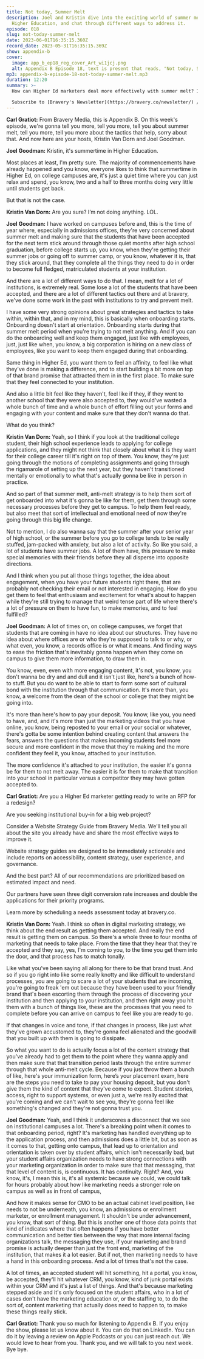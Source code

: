 ```yaml
---
title: Not today, Summer Melt
description: Joel and Kristin dive into the exciting world of summer melt in
  Higher Education, and chat through different ways to address it.
episode: 018
slug: not-today-summer-melt
date: 2023-06-01T16:35:15.360Z
record_date: 2023-05-31T16:35:15.369Z
show: appendix-b
cover:
  image: app_b_ep18_reg_cover_Art_wi1jcj.png
  alt: Appendix B Episode 18, text is present that reads, "Not today, Summer Melt"
mp3: appendix-b-episode-18-not-today-summer-melt.mp3
duration: 12:20
summary: >-
  How can Higher Ed marketers deal more effectively with summer melt? It starts by maintaining some continuity in content strategy during the summer months. Marketing materials that incoming students are receiving should be similar in tone to what they’ve been used to. If we treat the new student experience as “onboarding,” we can create a strong foundation for the incoming class.

  Subscribe to [Bravery's Newsletter](https://bravery.co/newsletter/) / [Follow Kristin](https://www.linkedin.com/in/kristinvandorn/) / [Follow Joel](https://www.linkedin.com/in/joelgoodman/) / [Follow Bravery on LinkedIn](https://www.linkedin.com/company/bravery-media/)
---
```

**Carl Gratiot:**
From Bravery Media, this is Appendix B. On this week's episode, we're gonna tell you more, tell you more, tell you about summer melt, tell you more, tell you more about the tactics that help, sorry about that. And now here are your hosts, Kristin Van Dorn and Joel Goodman.

**Joel Goodman:**
Kristin, it's summertime in Higher Education.

Most places at least, I'm pretty sure. The majority of commencements have already happened and you know, everyone likes to think that summertime in Higher Ed, on college campuses are, it's just a quiet time where you can just relax and spend, you know, two and a half to three months doing very little until students get back.

But that is not the case.

**Kristin Van Dorn:**
Are you sure? I’m not doing anything. LOL.

**Joel Goodman:**
I have worked on campuses before and, this is the time of year where, especially in admissions offices, they're very concerned about summer melt and making sure that the students that have been accepted for the next term stick around through those quiet months after high school graduation, before college starts up, you know, when they're getting their summer jobs or going off to summer camp, or you know, whatever it is, that they stick around, that they complete all the things they need to do in order to become full fledged, matriculated students at your institution.

And there are a lot of different ways to do that. I mean, melt for a lot of institutions, is extremely real. Some lose a lot of the students that have been accepted, and there are a lot of different tactics out there and at bravery, we've done some work in the past with institutions to try and prevent melt.

I have some very strong opinions about great strategies and tactics to take within, within that, and in my mind, this is basically when onboarding starts. Onboarding doesn't start at orientation. Onboarding starts during that summer melt period when you're trying to not melt anything. And if you can do the onboarding well and keep them engaged, just like with employees, just, just like when, you know, a big corporation is hiring on a new class of employees, like you want to keep them engaged during that onboarding. 

Same thing in Higher Ed, you want them to feel an affinity, to feel like what they've done is making a difference, and to start building a bit more on top of that brand promise that attracted them in in the first place. To make sure that they feel connected to your institution.

And also a little bit feel like they haven't, feel like if they, if they went to another school that they were also accepted to, they would've wasted a whole bunch of time and a whole bunch of effort filling out your forms and engaging with your content and make sure that they don't wanna do that.

What do you think? 

**Kristin Van Dorn:**
Yeah, so I think if you look at the traditional college student, their high school experience leads to applying for college applications, and they might not think that closely about what it is they want for their college career till it's right on top of them. You know, they're just going through the motions of completing assignments and going through the rigamarole of setting up the next year, but they haven't transitioned mentally or emotionally to what that's actually gonna be like in person in practice. 

And so part of that summer melt, anti-melt strategy is to help them sort of get onboarded into what it's gonna be like for them, get them through some necessary processes before they get to campus. To help them feel ready, but also meet that sort of intellectual and emotional need of now they're going through this big life change.

Not to mention, I do also wanna say that the summer after your senior year of high school, or the summer before you go to college tends to be really stuffed, jam-packed with anxiety, but also a lot of activity. So like you said, a lot of students have summer jobs. A lot of them have, this pressure to make special memories with their friends before they all disperse into opposite directions.

And I think when you put all those things together, the idea about engagement, when you have your future students right there, that are probably not checking their email or not interested in engaging. How do you get them to feel that enthusiasm and excitement for what's about to happen while they're still trying to manage that weird tense part of life where there's a lot of pressure on them to have fun, to make memories, and to feel fulfilled?

**Joel Goodman:**
A lot of times on, on college campuses, we forget that students that are coming in have no idea about our structures. They have no idea about where offices are or who they're supposed to talk to or why, or what even, you know, a records office is or what it means. And finding ways to ease the friction that's inevitably gonna happen when they come on campus to give them more information, to draw them in.

You know, even, even with more engaging content, it's not, you know, you don't wanna be dry and and dull and it isn't just like, here's a bunch of how-to stuff. But you do want to be able to start to form some sort of cultural bond with the institution through that communication. It's more than, you know, a welcome from the dean of the school or college that they might be going into.

It's more than here's how to pay your deposit. You know, like you, you need to have, and, and it's more than just the marketing videos that you have online, you know, being reposted to your email or your social or whatever, there's gotta be some intention behind creating content that answers the fears, answers the questions that makes incoming students feel more secure and more confident in the move that they're making and the more confident they feel it, you know, attached to your institution.

The more confidence it's attached to your institution, the easier it's gonna be for them to not melt away. The easier it is for them to make that transition into your school in particular versus a competitor they may have gotten accepted to. 

**Carl Gratiot:**
Are you a Higher Ed marketer getting ready to write an RFP for a redesign?

Are you seeking institutional buy-in for a big web project? 

Consider a Website Strategy Guide from Bravery Media. We'll tell you all about the site you already have and share the most effective ways to improve it. 

Website strategy guides are designed to be immediately actionable and include reports on accessibility, content strategy, user experience, and governance.

And the best part? All of our recommendations are prioritized based on estimated impact and need. 

Our partners have seen three digit conversion rate increases and double the applications for their priority programs. 

Learn more by scheduling a needs assessment today at bravery.co. 

**Kristin Van Dorn:**
Yeah. I think so often in digital marketing strategy, we think about the end result as getting them accepted. And really the end result is getting them on campus. So there's a whole three to four months of marketing that needs to take place. From the time that they hear that they're accepted and they say, yes, I'm coming to you, to the time you get them into the door, and that process has to match tonally.

Like what you've been saying all along for there to be that brand trust. And so if you go right into like some really knotty and like difficult to understand processes, you are going to scare a lot of your students that are incoming, you're going to freak 'em out because they have been used to your friendly brand that's been escorting them through the process of discovering your institution and then applying to your institution, and then right away you hit them with a bunch of things like, these are the processes that you need to complete before you can arrive on campus to feel like you are ready to go. 

If that changes in voice and tone, if that changes in process, like just what they've grown accustomed to, they're gonna feel alienated and the goodwill that you built up with them is going to dissipate.

So what you want to do is actually focus a lot of the content strategy that you've already had to get them to the point where they wanna apply and then make sure that that transition period lasts through the entire summer through that whole anti-melt cycle. Because if you just throw them a bunch of like, here's your immunization form, here’s your placement exam, here are the steps you need to take to pay your housing deposit, but you don't give them the kind of content that they've come to expect. Student stories, access, right to support systems, or even just a, we're really excited that you're coming and we can't wait to see you, they're gonna feel like something's changed and they're not gonna trust you. 

**Joel Goodman:**
Yeah, and I think it underscores a disconnect that we see on institutional campuses a lot. There's a breaking point when it comes to that onboarding period, right? It's marketing has handled everything up to the application process, and then admissions does a little bit, but as soon as it comes to that, getting onto campus, that lead up to orientation and orientation is taken over by student affairs, which isn't necessarily bad, but your student affairs organization needs to have strong connections with your marketing organization in order to make sure that that messaging, that that level of content is, is continuous. It has continuity. Right? And, you know, it's, I mean this is, it's all systemic because we could, we could talk for hours probably about how like marketing needs a stronger role on campus as well as in front of campus,

And how it makes sense for CMO to be an actual cabinet level position, like needs to not be underneath, you know, an admissions or enrollment marketer, or enrollment management. It shouldn't be under advancement, you know, that sort of thing. But this is another one of those data points that kind of indicates where that often happens if you have better communication and better ties between the way that more internal facing organizations talk, the messaging they use, if your marketing and brand promise is actually deeper than just the front end, marketing of the institution, that makes it a lot easier. But if not, then marketing needs to have a hand in this onboarding process. And a lot of times that's not the case. 

A lot of times, an accepted student will hit something, hit a portal, you know, be accepted, they'll hit whatever CRM, you know, kind of junk portal exists within your CRM and it's just a list of things. And that's because marketing stepped aside and it's only focused on the student affairs, who in a lot of cases don't have the marketing education or, or the staffing to, to do the sort of, content marketing that actually does need to happen to, to make these things really stick.

**Carl Gratiot:**
Thank you so much for listening to Appendix B. If you enjoy the show, please let us know about it. You can do that on LinkedIn. You can do it by leaving a review on Apple Podcasts or you can just reach out. We would love to hear from you. Thank you, and we will talk to you next week. Bye bye.